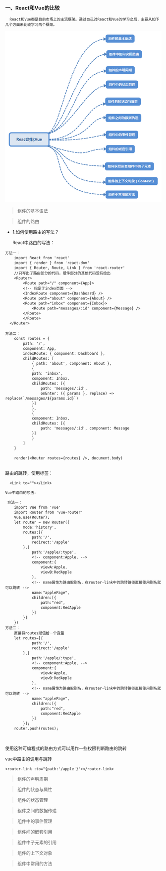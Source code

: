 ### 一、React和Vue的比较
      React和Vue都是目前市场上的主流框架。通过自己对React和Vue的学习之后，主要从如下几个方面来比较学习两个框架。
<div align=center>
    <img src="./src/images/React对比Vue.png">
</div>

> 组件的基本语法

> 组件的路由 
+ 1.如何使用路由的写法？

    React中路由的写法：
```
方法一：
    import React from 'react'
    import { render } from 'react-dom'
    import { Router, Route, Link } from 'react-router'
    //只写出了路由部分的代码，组件部分的其他代码没有给出
    <Router>
        <Route path="/" component={App}>
        <!-- 指定了index页面 -->
        <IndexRoute component={Dashboard} />
        <Route path="about" component={About} />
        <Route path="inbox" component={Inbox}>
            <Route path="messages/:id" component={Message} />
        </Route>
        </Route>
  </Router>

方法二：
    const routes = {
        path: '/',
        component: App,
        indexRoute: { component: Dashboard },
        childRoutes: [
            { path: 'about', component: About },
            {
            path: 'inbox',
            component: Inbox,
            childRoutes: [{
                path: 'messages/:id',
                onEnter: ({ params }, replace) => replace(`/messages/${params.id}`)
            }]
            },
            {
            component: Inbox,
            childRoutes: [{
                path: 'messages/:id', component: Message
            }]
            }
        ]
    }

    render(<Router routes={routes} />, document.body)
 
```
 路由的跳转，使用<Link>标签：
```
  <Link to=""></Link>
```

    Vue中路由的写法:
```
 方法一：
    import Vue from 'vue'
    import Router from 'vue-router'
    Vue.use(Router);
    let router = new Router({
        mode:'history',
        routes:[{
            path:'/',
            redirect:'/apple'
        },{
            path:'/apple/:type',
            <!-- component:Apple, -->
            component:{
                viewA:Apple,
                viewB:RedApple
            },
            <!-- name属性为路由取别名，在router-link中的跳转路径直接使用别名就可以跳转 -->
            name:"applePage",
            children:[{
                path:"red",
                component:RedApple
            }]
        }]
    })
方法二：
    直接将routes赋值给一个变量
    let routes=[{
            path:'/',
            redirect:'/apple'
        },{
            path:'/apple/:type',
            <!-- component:Apple, -->
            component:{
                viewA:Apple,
                viewB:RedApple
            },
            <!-- name属性为路由取别名，在router-link中的跳转路径直接使用别名就可以跳转 -->
            name:"applePage",
            children:[{
                path:"red",
                component:RedApple
            }]
        }];
    router.push(routes);
   
   
```
 使用这种可编程式的路由方式可以用作一些权限判断路由的跳转
 
 vue中路由的调用与跳转
 <router-view name="viewA" />   <!-- 为视图指定name属性，在component中进行调用 -->

    <router-link :to="{path:'/apple'}"></router-link>

> 组件的声明周期

> 组件的状态与属性

> 组件的状态管理

> 组件之间的数据传递

> 组件中的事件管理

> 组件间的嵌套引用

> 组件中子元素的引用

> 组件的上下文对象

> 组件中常用的方法
